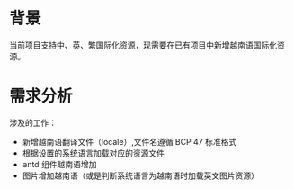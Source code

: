 # 背景
当前项目支持中、英、繁国际化资源，现需要在已有项目中新增越南语国际化资源。

# 需求分析
涉及的工作：
- 新增越南语翻译文件（locale）,文件名遵循 BCP 47 标准格式
- 根据设置的系统语言加载对应的资源文件
- antd 组件越南语增加
- 图片增加越南语（或是判断系统语言为越南语时加载英文图片资源）
